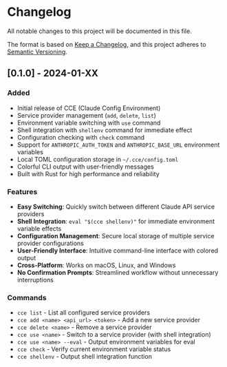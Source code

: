 # Changelog

All notable changes to this project will be documented in this file.

The format is based on [Keep a Changelog](https://keepachangelog.com/en/1.0.0/),
and this project adheres to [Semantic Versioning](https://semver.org/spec/v2.0.0.html).

## [0.1.0] - 2024-01-XX

### Added
- Initial release of CCE (Claude Config Environment)
- Service provider management (`add`, `delete`, `list`)
- Environment variable switching with `use` command
- Shell integration with `shellenv` command for immediate effect
- Configuration checking with `check` command
- Support for `ANTHROPIC_AUTH_TOKEN` and `ANTHROPIC_BASE_URL` environment variables
- Local TOML configuration storage in `~/.cce/config.toml`
- Colorful CLI output with user-friendly messages
- Built with Rust for high performance and reliability

### Features
- **Easy Switching**: Quickly switch between different Claude API service providers
- **Shell Integration**: `eval "$(cce shellenv)"` for immediate environment variable effects
- **Configuration Management**: Secure local storage of multiple service provider configurations
- **User-Friendly Interface**: Intuitive command-line interface with colored output
- **Cross-Platform**: Works on macOS, Linux, and Windows
- **No Confirmation Prompts**: Streamlined workflow without unnecessary interruptions

### Commands
- `cce list` - List all configured service providers
- `cce add <name> <api_url> <token>` - Add a new service provider
- `cce delete <name>` - Remove a service provider
- `cce use <name>` - Switch to a service provider (with shell integration)
- `cce use <name> --eval` - Output environment variables for eval
- `cce check` - Verify current environment variable status
- `cce shellenv` - Output shell integration function